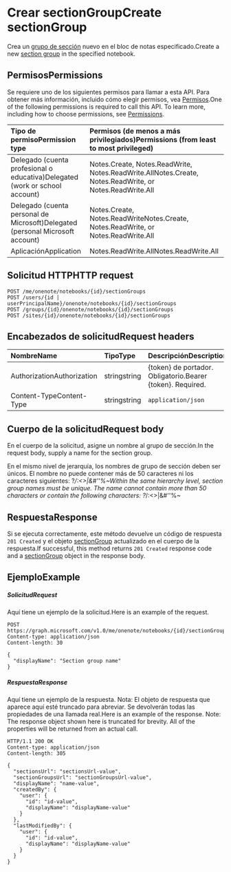 # <a name="create-sectiongroup"></a><span data-ttu-id="5fe43-101">Crear sectionGroup</span><span class="sxs-lookup"><span data-stu-id="5fe43-101">Create sectionGroup</span></span>

<span data-ttu-id="5fe43-102">Crea un [grupo de sección](../resources/sectiongroup.md) nuevo en el bloc de notas especificado.</span><span class="sxs-lookup"><span data-stu-id="5fe43-102">Create a new [section group](../resources/sectiongroup.md) in the specified notebook.</span></span>
## <a name="permissions"></a><span data-ttu-id="5fe43-103">Permisos</span><span class="sxs-lookup"><span data-stu-id="5fe43-103">Permissions</span></span>
<span data-ttu-id="5fe43-p101">Se requiere uno de los siguientes permisos para llamar a esta API. Para obtener más información, incluido cómo elegir permisos, vea [Permisos](../../../concepts/permissions_reference.md).</span><span class="sxs-lookup"><span data-stu-id="5fe43-p101">One of the following permissions is required to call this API. To learn more, including how to choose permissions, see [Permissions](../../../concepts/permissions_reference.md).</span></span>

|<span data-ttu-id="5fe43-106">Tipo de permiso</span><span class="sxs-lookup"><span data-stu-id="5fe43-106">Permission type</span></span>      | <span data-ttu-id="5fe43-107">Permisos (de menos a más privilegiados)</span><span class="sxs-lookup"><span data-stu-id="5fe43-107">Permissions (from least to most privileged)</span></span>              | 
|:--------------------|:---------------------------------------------------------| 
|<span data-ttu-id="5fe43-108">Delegado (cuenta profesional o educativa)</span><span class="sxs-lookup"><span data-stu-id="5fe43-108">Delegated (work or school account)</span></span> | <span data-ttu-id="5fe43-109">Notes.Create, Notes.ReadWrite, Notes.ReadWrite.All</span><span class="sxs-lookup"><span data-stu-id="5fe43-109">Notes.Create, Notes.ReadWrite, or Notes.ReadWrite.All</span></span>    | 
|<span data-ttu-id="5fe43-110">Delegado (cuenta personal de Microsoft)</span><span class="sxs-lookup"><span data-stu-id="5fe43-110">Delegated (personal Microsoft account)</span></span> | <span data-ttu-id="5fe43-111">Notes.Create, Notes.ReadWrite</span><span class="sxs-lookup"><span data-stu-id="5fe43-111">Notes.Create, Notes.ReadWrite, or Notes.ReadWrite.All</span></span>    | 
|<span data-ttu-id="5fe43-112">Aplicación</span><span class="sxs-lookup"><span data-stu-id="5fe43-112">Application</span></span> | <span data-ttu-id="5fe43-113">Notes.ReadWrite.All</span><span class="sxs-lookup"><span data-stu-id="5fe43-113">Notes.ReadWrite.All</span></span> | 

## <a name="http-request"></a><span data-ttu-id="5fe43-114">Solicitud HTTP</span><span class="sxs-lookup"><span data-stu-id="5fe43-114">HTTP request</span></span>
<!-- { "blockType": "ignored" } -->
```http
POST /me/onenote/notebooks/{id}/sectionGroups
POST /users/{id | userPrincipalName}/onenote/notebooks/{id}/sectionGroups
POST /groups/{id}/onenote/notebooks/{id}/sectionGroups
POST /sites/{id}/onenote/notebooks/{id}/sectionGroups
```
## <a name="request-headers"></a><span data-ttu-id="5fe43-115">Encabezados de solicitud</span><span class="sxs-lookup"><span data-stu-id="5fe43-115">Request headers</span></span>
| <span data-ttu-id="5fe43-116">Nombre</span><span class="sxs-lookup"><span data-stu-id="5fe43-116">Name</span></span>       | <span data-ttu-id="5fe43-117">Tipo</span><span class="sxs-lookup"><span data-stu-id="5fe43-117">Type</span></span> | <span data-ttu-id="5fe43-118">Descripción</span><span class="sxs-lookup"><span data-stu-id="5fe43-118">Description</span></span>|
|:---------------|:--------|:----------|
| <span data-ttu-id="5fe43-119">Authorization</span><span class="sxs-lookup"><span data-stu-id="5fe43-119">Authorization</span></span>  | <span data-ttu-id="5fe43-120">string</span><span class="sxs-lookup"><span data-stu-id="5fe43-120">string</span></span>  | <span data-ttu-id="5fe43-p102">{token} de portador. Obligatorio.</span><span class="sxs-lookup"><span data-stu-id="5fe43-p102">Bearer {token}. Required.</span></span> |
| <span data-ttu-id="5fe43-123">Content-Type</span><span class="sxs-lookup"><span data-stu-id="5fe43-123">Content-Type</span></span> | <span data-ttu-id="5fe43-124">string</span><span class="sxs-lookup"><span data-stu-id="5fe43-124">string</span></span> | `application/json` |

## <a name="request-body"></a><span data-ttu-id="5fe43-125">Cuerpo de la solicitud</span><span class="sxs-lookup"><span data-stu-id="5fe43-125">Request body</span></span>
<span data-ttu-id="5fe43-126">En el cuerpo de la solicitud, asigne un nombre al grupo de sección.</span><span class="sxs-lookup"><span data-stu-id="5fe43-126">In the request body, supply a name for the section group.</span></span>

<span data-ttu-id="5fe43-p103">En el mismo nivel de jerarquía, los nombres de grupo de sección deben ser únicos. El nombre no puede contener más de 50 caracteres ni los caracteres siguientes: ?*\/:<>|&#''%~</span><span class="sxs-lookup"><span data-stu-id="5fe43-p103">Within the same hierarchy level, section group names must be unique. The name cannot contain more than 50 characters or contain the following characters:  ?*\/:<>|&#''%~</span></span>

## <a name="response"></a><span data-ttu-id="5fe43-129">Respuesta</span><span class="sxs-lookup"><span data-stu-id="5fe43-129">Response</span></span>

<span data-ttu-id="5fe43-130">Si se ejecuta correctamente, este método devuelve un código de respuesta `201 Created` y el objeto [sectionGroup](../resources/sectiongroup.md) actualizado en el cuerpo de la respuesta.</span><span class="sxs-lookup"><span data-stu-id="5fe43-130">If successful, this method returns `201 Created` response code and a [sectionGroup](../resources/sectiongroup.md) object in the response body.</span></span>

## <a name="example"></a><span data-ttu-id="5fe43-131">Ejemplo</span><span class="sxs-lookup"><span data-stu-id="5fe43-131">Example</span></span>
##### <a name="request"></a><span data-ttu-id="5fe43-132">Solicitud</span><span class="sxs-lookup"><span data-stu-id="5fe43-132">Request</span></span>
<span data-ttu-id="5fe43-133">Aquí tiene un ejemplo de la solicitud.</span><span class="sxs-lookup"><span data-stu-id="5fe43-133">Here is an example of the request.</span></span>
<!-- {
  "blockType": "request",
  "name": "create_sectiongroup_from_notebook"
}-->
```http
POST https://graph.microsoft.com/v1.0/me/onenote/notebooks/{id}/sectionGroups
Content-type: application/json
Content-length: 30

{
  "displayName": "Section group name"
}
```

##### <a name="response"></a><span data-ttu-id="5fe43-134">Respuesta</span><span class="sxs-lookup"><span data-stu-id="5fe43-134">Response</span></span>
<span data-ttu-id="5fe43-p104">Aquí tiene un ejemplo de la respuesta. Nota: El objeto de respuesta que aparece aquí esté truncado para abreviar. Se devolverán todas las propiedades de una llamada real.</span><span class="sxs-lookup"><span data-stu-id="5fe43-p104">Here is an example of the response. Note: The response object shown here is truncated for brevity. All of the properties will be returned from an actual call.</span></span>
<!-- {
  "blockType": "response",
  "truncated": true,
  "@odata.type": "microsoft.graph.sectiongroup"
} -->
```http
HTTP/1.1 200 OK
Content-type: application/json
Content-length: 305

{
  "sectionsUrl": "sectionsUrl-value",
  "sectionGroupsUrl": "sectionGroupsUrl-value",
  "displayName": "name-value",
  "createdBy": {
    "user": {
      "id": "id-value",
      "displayName": "displayName-value"
    }
  },
  "lastModifiedBy": {
    "user": {
      "id": "id-value",
      "displayName": "displayName-value"
    }
  }
}
```

<!-- uuid: 8fcb5dbc-d5aa-4681-8e31-b001d5168d79
2015-10-25 14:57:30 UTC -->
<!-- {
  "type": "#page.annotation",
  "description": "Create SectionGroup",
  "keywords": "",
  "section": "documentation",
  "tocPath": ""
}-->
